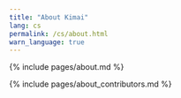 ```yaml
---
title: "About Kimai"
lang: cs
permalink: /cs/about.html
warn_language: true
---
```

 
{% include pages/about.md %}

{% include pages/about_contributors.md %} 
